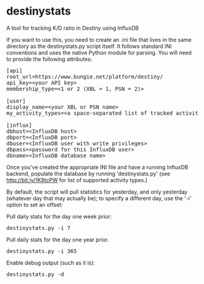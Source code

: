 # destinystats

A tool for tracking K/D ratio in Destiny using InfluxDB

If you want to use this, you need to create an .ini file that lives in the same
directory as the destinystats.py script itself. It follows standard INI
conventions and uses the native Python module for parsing. You will need to
provide the following attributes:

<pre>
[api]
root_url=https://www.bungie.net/platform/destiny/
api_key=&lt;your API key&gt;
membership_type=&lt;1 or 2 (XBL = 1, PSN = 2)&gt;

[user]
display_name=&lt;your XBL or PSN name&gt;
my_activity_types=&lt;a space-separated list of tracked activities&gt;

[influx]
dbhost=&lt;InfluxDB host&gt;
dbport=&lt;InfluxDB port&gt;
dbuser=&lt;InfluxDB user with write privileges&gt;
dbpass=&lt;password for this InfluxDB user&gt;
dbname=&lt;InfluxDB database name&gt;
</pre>

Once you've created the appropriate INI file and have a running InfluxDB
backend, populate the database by running 'destinystats.py' (see
http://bit.ly/1K8tcPW for list of supported activity types.)

By default, the script will pull statistics for yesterday, and only yesterday
(whatever day that may actually be); to specify a different day, use the '-i'
option to set an offset:

Pull daily stats for the day one week prior:

<pre>destinystats.py -i 7</pre>

Pull daily stats for the day one year prior.
<pre>destinystats.py -i 365</pre>

Enable debug output (such as it is):
<pre>destinystats.py -d</pre>

